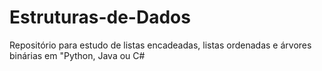 # Estruturas-de-Dados
Repositório para estudo de listas encadeadas, listas ordenadas e árvores binárias em "Python, Java ou C#
